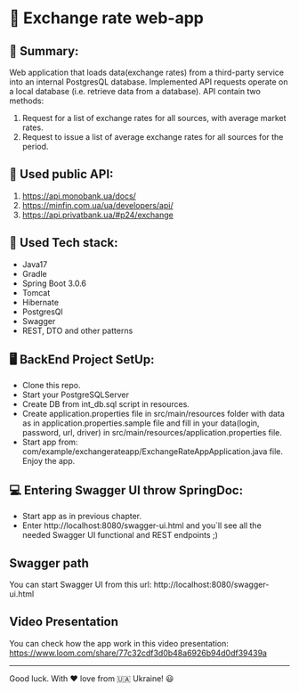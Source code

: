 # 💸 Exchange rate web-app

## 📔 Summary:
Web application that loads data(exchange rates) from a third-party service
into an internal PostgresQL database. Implemented API requests operate on
a local database (i.e. retrieve data from a database). API contain two methods:
1. Request for a list of exchange rates for all sources, with average market rates.
2. Request to issue a list of average exchange rates for all sources for the period.

## 📑 Used public API:
1. https://api.monobank.ua/docs/ 
2. https://minfin.com.ua/ua/developers/api/ 
3. https://api.privatbank.ua/#p24/exchange

## 🔨 Used Tech stack:
- Java17
- Gradle
- Spring Boot 3.0.6
- Tomcat
- Hibernate
- PostgresQl
- Swagger
- REST, DTO and other patterns

## 🖥️ BackEnd Project SetUp:
- Clone this repo.
- Start your PostgreSQLServer
- Create DB from int_db.sql script in resources.
- Create application.properties file in src/main/resources folder
with data as in application.properties.sample file 
and fill in your data(login, password, url, driver) 
in src/main/resources/application.properties file.
- Start app from: com/example/exchangerateapp/ExchangeRateAppApplication.java file.
Enjoy the app.

## 💻 Entering Swagger UI throw SpringDoc:
- Start app as in previous chapter.
- Enter http://localhost:8080/swagger-ui.html 
and you`ll see all the needed Swagger UI functional and REST endpoints ;)

## Swagger path
You can start Swagger UI from this url:
http://localhost:8080/swagger-ui.html

## Video Presentation
You can check how the app work in this video presentation:
https://www.loom.com/share/77c32cdf3d0b48a6926b94d0df39439a

_____
Good luck. With :hearts: love from :ukraine: Ukraine! :smiley:

